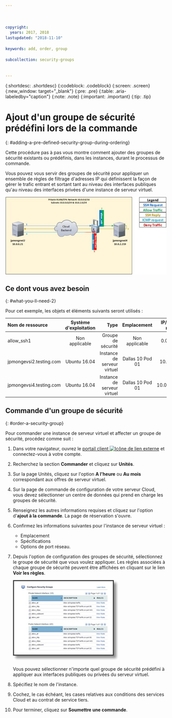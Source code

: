 ```yaml
---



copyright:
  years: 2017, 2018
lastupdated: "2018-11-10"

keywords: add, order, group

subcollection: security-groups


---
```


{:shortdesc: .shortdesc}
{:codeblock: .codeblock}
{:screen: .screen}
{:new_window: target="_blank"}
{:pre: .pre}
{:table: .aria-labeledby="caption"}
{:note: .note}
{:important: .important}
{:tip: .tip}

# Ajout d'un groupe de sécurité prédéfini lors de la commande
{: #adding-a-pre-defined-security-group-during-ordering}

Cette procédure pas à pas vous montre comment ajouter des groupes de sécurité existants ou prédéfinis, dans les instances, durant le processus de commande.

Vous pouvez vous servir des groupes de sécurité pour appliquer un ensemble de règles de filtrage d'adresses IP qui définissent la façon de gérer le trafic entrant et sortant tant au niveau des interfaces publiques qu'au niveau des interfaces privées d'une instance de serveur virtuel.

![Groupe de sécurité personnalisé](./images/goal2.jpg)

## Ce dont vous avez besoin
{: #what-you-ll-need-2}

Pour cet exemple, les objets et éléments suivants seront utilisés :

| Nom de ressource  | Système d'exploitation | Type | Emplacement | IP/Sous-réseau |
|:------------- |:---------------:| -------------:| :---------------:| ---------------:|
| allow_ssh1 | Non applicable  | Groupe de sécurité | Non applicable | 0.0.0.0/0 |
|jpmongevsi2.testing.com | Ubuntu 16.04 | Instance de serveur virtuel | Dallas 10 Pod 01 | 10.0.0.21 |
|jpmongevsi4.testing.com | Ubuntu 16.04 | Instance de serveur virtuel |	Dallas 10 Pod 01	| 10.0.2.219 |

## Commande d'un groupe de sécurité
{: #order-a-security-group}

Pour commander une instance de serveur virtuel et affecter un groupe de sécurité, procédez comme suit :

1. Dans votre navigateur, ouvrez le [portail client ![Icône de lien externe](../../icons/launch-glyph.svg "Icône de lien externe")](https://cloud.ibm.com/classic) et connectez-vous à votre compte.
2. Recherchez la section **Commander** et cliquez sur **Unités**.
3. Sur la page Unités, cliquez sur l'option **A l'heure** ou **Au mois** correspondant aux offres de serveur virtuel.
4. Sur la page de commande de configuration de votre serveur Cloud, vous devez sélectionner un centre de données qui prend en charge les groupes de sécurité.
5. Renseignez les autres informations requises et cliquez sur l'option d'**ajout à la commande**. La page de réservation s'ouvre.
6. Confirmez les informations suivantes pour l'instance de serveur virtuel :

	* Emplacement
	* Spécifications
	* Options de port réseau.

7. Depuis l'option de configuration des groupes de sécurité, sélectionnez le groupe de sécurité que vous voulez appliquer. Les règles associées à chaque groupe de sécurité peuvent être affichées en cliquant sur le lien **Voir les règles**.

	![Groupe de sécurité personnalisé](./images/sgs.jpg)

	Vous pouvez sélectionner n'importe quel groupe de sécurité prédéfini à appliquer aux interfaces publiques ou privées du serveur virtuel.

8. Spécifiez le nom de l'instance.
9. Cochez, le cas échéant, les cases relatives aux conditions des services Cloud et au contrat de service tiers.
10. Pour terminer, cliquez sur **Soumettre une commande**.
